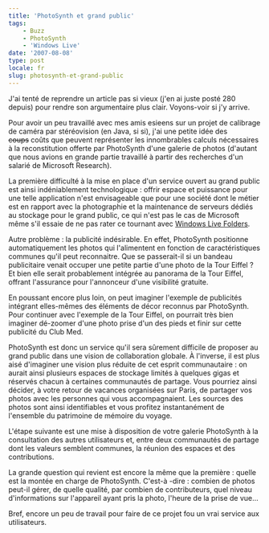 ```yaml
---
title: 'PhotoSynth et grand public'
tags:
    - Buzz
    - PhotoSynth
    - 'Windows Live'
date: '2007-08-08'
type: post
locale: fr
slug: photosynth-et-grand-public
---
```


J'ai tenté de reprendre un article pas si vieux (j'en ai juste posté 280 depuis) pour rendre son argumentaire plus clair. Voyons-voir si j'y arrive.

Pour avoir un peu travaillé avec mes amis esieens sur un projet de calibrage de caméra par stéréovision (en Java, si si), j'ai une petite idée des <strike>coups</strike> co&ucirc;ts que peuvent représenter les innombrables calculs nécessaires à la reconstitution offerte par PhotoSynth d'une galerie de photos (d'autant que nous avions en grande partie travaillé à partir des recherches d'un salarié de Microsoft Research).

La première difficulté à la mise en place d'un service ouvert au grand public est ainsi indéniablement technologique&nbsp;: offrir espace et puissance pour une telle application n'est envisageable que pour une société dont le métier est en rapport avec la photographie et la maintenance de serveurs dédiés au stockage pour le grand public, ce qui n'est pas le cas de Microsoft même s'il essaie de ne pas rater ce tournant avec [Windows Live Folders](https://skydrive.live.com/error.html).

Autre problème&nbsp;: la publicité indésirable. En effet, PhotoSynth positionne automatiquement les photos qui l'alimentent en fonction de caractéristiques communes qu'il peut reconnaitre. Que se passerait-il si un bandeau publicitaire venait occuper une petite partie d'une photo de la Tour Eiffel&nbsp;? Et bien elle serait probablement intégrée au panorama de la Tour Eiffel, offrant l'assurance pour l'annonceur d'une visibilité gratuite.

En poussant encore plus loin, on peut imaginer l'exemple de publicités intégrant elles-mêmes des éléments de décor reconnus par PhotoSynth. Pour continuer avec l'exemple de la Tour Eiffel, on pourrait très bien imaginer dé-zoomer d'une photo prise d'un des pieds et finir sur cette publicité du Club Med.

PhotoSynth est donc un service qu'il sera s&ucirc;rement difficile de proposer au grand public dans une vision de collaboration globale. À l'inverse, il est plus aisé d'imaginer une vision plus réduite de cet esprit communautaire&nbsp;: on aurait ainsi plusieurs espaces de stockage limités à quelques gigas et réservés chacun à certaines communautés de partage. Vous pourriez ainsi décider, à votre retour de vacances organisées sur Paris, de partager vos photos avec les personnes qui vous accompagnaient. Les sources des photos sont ainsi identifiables et vous profitez instantanément de l'ensemble du patrimoine de mémoire du voyage.

L'étape suivante est une mise à disposition de votre galerie PhotoSynth à la consultation des autres utilisateurs et, entre deux communautés de partage dont les valeurs semblent communes, la réunion des espaces et des contributions.

La grande question qui revient est encore la même que la première&nbsp;: quelle est la montée en charge de PhotoSynth. C'est-à -dire&nbsp;: combien de photos peut-il gérer, de quelle qualité, par combien de contributeurs, quel niveau d'informations sur l'appareil ayant pris la photo, l'heure de la prise de vue…

Bref, encore un peu de travail pour faire de ce projet fou un vrai service aux utilisateurs.
